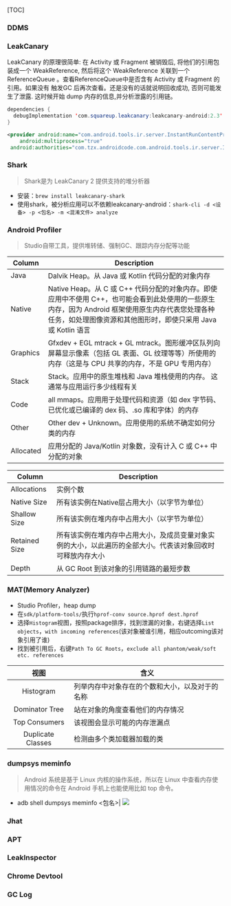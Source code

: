 [TOC]

### DDMS
### LeakCanary
LeakCanary 的原理很简单: 在 Activity 或 Fragment 被销毁后, 将他们的引用包装成一个 WeakReference, 然后将这个 WeakReference 关联到一个 ReferenceQueue 。查看ReferenceQueue中是否含有 Activity 或 Fragment 的引用。如果没有 触发GC 后再次查看。还是没有的话就说明回收成功, 否则可能发生了泄露. 这时候开始 dump 内存的信息,并分析泄露的引用链。

```java
dependencies {
  debugImplementation 'com.squareup.leakcanary:leakcanary-android:2.3'
}
```
```xml
<provider android:name="com.android.tools.ir.server.InstantRunContentProvider" 
    android:multiprocess="true" 
 android:authorities="com.tzx.androidcode.com.android.tools.ir.server.InstantRunContentProvider"/>
```

### Shark
> Shark是为 LeakCanary 2 提供支持的堆分析器

* 安装：`brew install leakcanary-shark`
* 使用shark，被分析应用可以不依赖leakcanary-android：`shark-cli -d <设备> -p <包名> -m <混淆文件> analyze`

### Android Profiler
> Studio自带工具，提供堆转储、强制GC、跟踪内存分配等功能

Column | Description
-- | --
Java | Dalvik Heap。从 Java 或 Kotlin 代码分配的对象内存
Native | Native Heap。从 C 或 C++ 代码分配的对象内存。即使应用中不使用 C++，也可能会看到此处使用的一些原生内存，因为 Android 框架使用原生内存代表您处理各种任务，如处理图像资源和其他图形时，即使只采用 Java 或 Kotlin 语言
Graphics | Gfxdev + EGL mtrack + GL mtrack。图形缓冲区队列向屏幕显示像素（包括 GL 表面、GL 纹理等等）所使用的内存（这是与 CPU 共享的内存，不是 GPU 专用内存）
Stack | Stack。应用中的原生堆栈和 Java 堆栈使用的内存。 这通常与应用运行多少线程有关
Code | all mmaps。应用用于处理代码和资源（如 dex 字节码、已优化或已编译的 dex 码、.so 库和字体）的内存
Other | Other dev + Unknown。应用使用的系统不确定如何分类的内存
Allocated | 应用分配的 Java/Kotlin 对象数，没有计入 C 或 C++ 中分配的对象

Column | Description
--- | ---
Allocations | 实例个数 
Native Size | 所有该实例在Native层占用大小（以字节为单位） 
Shallow Size | 所有该实例在堆内存中占用大小（以字节为单位） 
Retained Size | 所有该实例在堆内存中占用大小，及成员变量对象实例的大小，以此遍历的全部大小。代表该对象回收时可释放内存大小 
Depth | 从 GC Root 到该对象的引用链路的最短步数

### MAT(Memory Analyzer)
* Studio Profiler，heap dump
* 在`sdk/platform-tools/`执行`hprof-conv source.hprof dest.hprof`
* 选择`Histogram`视图，按照package排序，找到泄漏的对象，右键选择`List objects`，`with incoming references`(该对象被谁引用，相应outcoming该对象引用了谁)
* 找到被引用后，右键`Path To GC Roots`，`exclude all phantom/weak/soft etc. references`


视图 | 含义
:--: | ---
Histogram | 列举内存中对象存在的个数和大小，以及对于的名称
Dominator Tree | 站在对象的角度查看他们的内存情况
Top Consumers | 该视图会显示可能的内存泄漏点
Duplicate Classes | 检测由多个类加载器加载的类

### dumpsys meminfo
> Android 系统是基于 Linux 内核的操作系统，所以在 Linux 中查看内存使用情况的命令在 Android 手机上也能使用比如 top 命令。

* adb shell dumpsys meminfo <包名>|<pid>
![](https://raw.githubusercontent.com/gxd523/PictureBed/master/dumpsys.png)

### Jhat
### APT
### LeakInspector
### Chrome Devtool
### GC Log